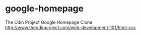 # google-homepage
The Odin Project
Google Homepage Clone
http://www.theodinproject.com/web-development-101/html-css